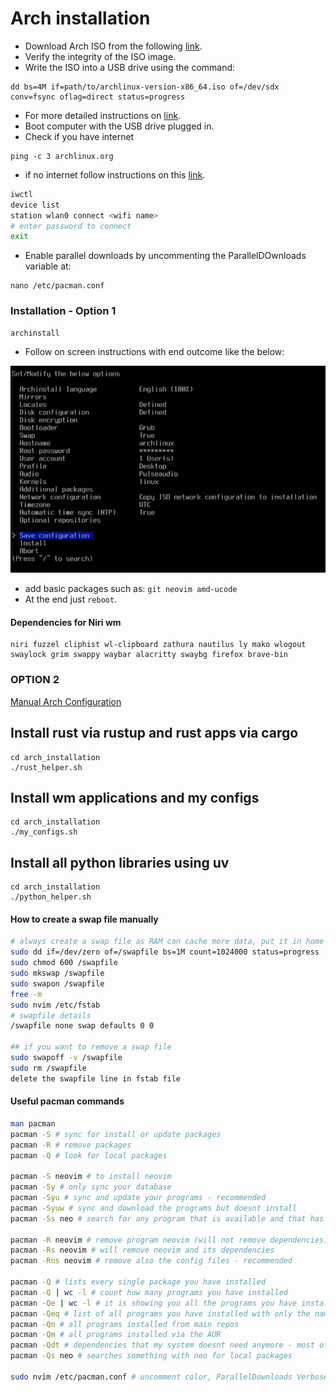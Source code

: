# Arch installation

- Download Arch ISO from the following [link](https://archlinux.org/download/).
- Verify the integrity of the ISO image.
- Write the ISO into a USB drive using the command:

```console
dd bs=4M if=path/to/archlinux-version-x86_64.iso of=/dev/sdx conv=fsync oflag=direct status=progress
```

- For more detailed instructions on [link](https://wiki.archlinux.org/title/USB_flash_installation_medium).
- Boot computer with the USB drive plugged in.
- Check if you have internet

```console
ping -c 3 archlinux.org
```

- if no internet follow instructions on this [link](https://wiki.archlinux.org/index.php/Iwd#iwctl).

```bash
iwctl
device list
station wlan0 connect <wifi name>
# enter password to connect
exit
```

- Enable parallel downloads by uncommenting the ParallelDOwnloads variable at:

```console
nano /etc/pacman.conf
```

### Installation - Option 1

```console
archinstall
```

- Follow on screen instructions with end outcome like the below:

![Arch installation](images/archinstallation.png)

- add basic packages such as: `git neovim amd-ucode`
- At the end just `reboot`.

#### Dependencies for Niri wm

```
niri fuzzel cliphist wl-clipboard zathura nautilus ly mako wlogout swaylock grim swappy waybar alacritty swaybg firefox brave-bin
```

### OPTION 2

[Manual Arch Configuration](https://github.com/jokyv/arch_installation/wiki/Manual-Arch-Configuration)

## Install rust via rustup and rust apps via cargo

```
cd arch_installation
./rust_helper.sh
```

## Install wm applications and my configs

```
cd arch_installation
./my_configs.sh
```

## Install all python libraries using uv

```
cd arch_installation
./python_helper.sh
```

#### How to create a swap file manually

```bash
# always create a swap file as RAM can cache more data, put it in home directory.
sudo dd if=/dev/zero of=/swapfile bs=1M count=1024000 status=progress
sudo chmod 600 /swapfile
sudo mkswap /swapfile
sudo swapon /swapfile
free -m
sudo nvim /etc/fstab
# swapfile details
/swapfile none swap defaults 0 0

## if you want to remove a swap file
sudo swapoff -v /swapfile
sudo rm /swapfile
delete the swapfile line in fstab file
```

#### Useful pacman commands

```bash
man pacman
pacman -S # sync for install or update packages
pacman -R # remove packages
pacman -Q # look for local packages

pacman -S neovim # to install neovim
pacman -Sy # only sync your database
pacman -Syu # sync and update your programs - recommended
pacman -Syuw # sync and download the programs but doesnt install
pacman -Ss neo # search for any program that is available and that has 'neo' 

pacman -R neovim # remove program neovim (will not remove dependencies)
pacman -Rs neovim # will remove neovim and its dependencies
pacman -Rns neovim # remove also the config files - recommended

pacman -Q # lists every single package you have installed
pacman -Q | wc -l # count how many programs you have installed
pacman -Qe | wc -l # it is showing you all the programs you have installed
pacman -Qeq # list of all programs you have installed with only the names - recommended
pacman -Qn # all programs installed from main repos
pacman -Qm # all programs installed via the AUR
pacman -Qdt # dependencies that my system doesnt need anymore - most of time :)
pacman -Qs neo # searches something with neo for local packages

sudo nvim /etc/pacman.conf # uncomment color, ParallelDownloads VerbosePkgLists
```

